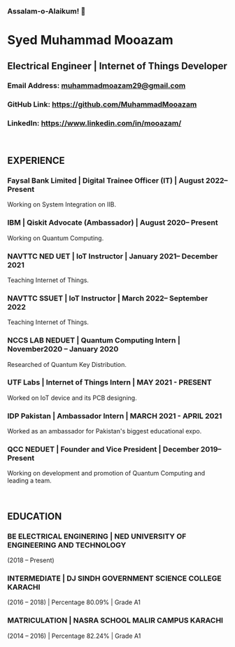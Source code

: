 <h3> Assalam-o-Alaikum! 👋 </h3>
<h1> Syed Muhammad Mooazam </h1>
<h2> Electrical Engineer | Internet of Things Developer </h2>

### Email Address: muhammadmoazam29@gmail.com  
### GitHub Link: https://github.com/MuhammadMooazam 
### LinkedIn: https://www.linkedin.com/in/mooazam/ 

<br/>

## EXPERIENCE 

### Faysal Bank Limited | Digital Trainee Officer (IT) | August 2022– Present 
Working on System Integration on IIB.

### IBM | Qiskit Advocate (Ambassador) | August 2020– Present 
Working on Quantum Computing.

### NAVTTC NED UET | IoT Instructor | January 2021– December 2021
Teaching Internet of Things.

### NAVTTC SSUET | IoT Instructor | March 2022– September 2022
Teaching Internet of Things.

### NCCS LAB NEDUET | Quantum Computing Intern | November2020 – January 2020  
Researched of Quantum Key Distribution.

### UTF Labs | Internet of Things Intern | MAY 2021 - PRESENT
Worked on IoT device and its PCB designing.

### IDP Pakistan | Ambassador Intern | MARCH 2021 - APRIL 2021
Worked as an ambassador for Pakistan's biggest educational expo.

### QCC NEDUET | Founder and Vice President | December 2019–Present
Working on development and promotion of Quantum Computing and leading a team. 

<br/>

## EDUCATION 

### BE ELECTRICAL ENGINERING | NED UNIVERSITY OF ENGINEERING AND TECHNOLOGY 
(2018 – Present)

### INTERMEDIATE | DJ SINDH GOVERNMENT SCIENCE COLLEGE KARACHI 
(2016 – 2018) | Percentage 80.09% | Grade A1

### MATRICULATION | NASRA SCHOOL MALIR CAMPUS KARACHI 
(2014 – 2016) | Percentage 82.24% | Grade A1 
